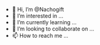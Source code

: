 - 👋 Hi, I’m @Nachogift
- 👀 I’m interested in ...
- 🌱 I’m currently learning ...
- 💞️ I’m looking to collaborate on ...
- 📫 How to reach me ...

<!---
Nachogift/Nachogift is a ✨ special ✨ repository because its `README.md` (this file) appears on your GitHub profile.
You can click the Preview link to take a look at your changes.
--->
